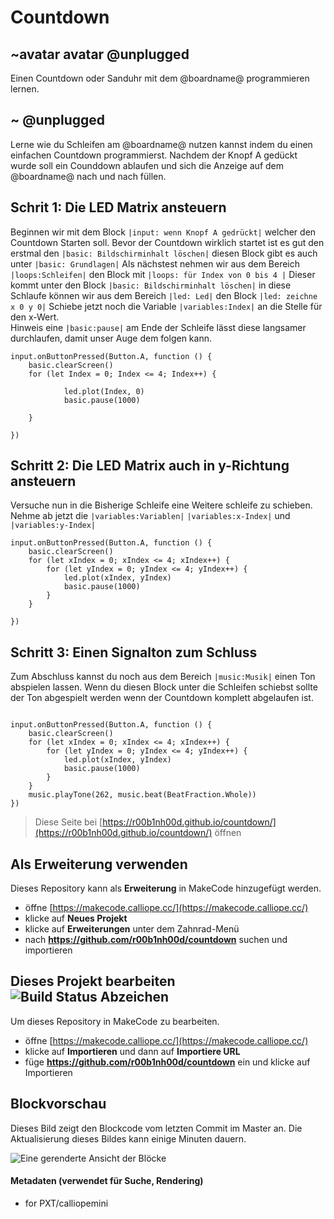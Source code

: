 # Countdown
## ~avatar avatar @unplugged
Einen Countdown oder Sanduhr mit dem @boardname@ programmieren lernen.


## ~ @unplugged
Lerne wie du Schleifen am @boardname@ nutzen kannst indem du einen einfachen Countdown programmierst.
Nachdem der Knopf A gedückt wurde soll ein Counddown ablaufen und sich die Anzeige auf dem @boardname@ nach und nach füllen.

## Schrit 1: Die LED Matrix ansteuern
Beginnen wir mit dem Block ``|input: wenn Knopf A gedrückt|`` welcher den Countdown Starten soll. Bevor der Countdown wirklich startet ist es gut den erstmal den  ``|basic: Bildschirminhalt löschen|`` diesen Block gibt es auch unter ``|basic: Grundlagen|``
Als nächstest nehmen wir aus dem Bereich ``|loops:Schleifen|`` den Block mit ``|loops: für Index von 0 bis 4 |`` Dieser kommt unter den Block ``|basic: Bildschirminhalt löschen|`` in diese Schlaufe können wir aus dem Bereich ``|led: Led|`` den Block ``|led: zeichne x 0 y 0|`` 
Schiebe jetzt noch die Variable ``|variables:Index|`` an die Stelle für den x-Wert. <br>
Hinweis eine ``|basic:pause|`` am Ende der Schleife lässt diese langsamer durchlaufen, damit unser Auge dem folgen kann.

```blocks
input.onButtonPressed(Button.A, function () {
    basic.clearScreen()
    for (let Index = 0; Index <= 4; Index++) {
        
            led.plot(Index, 0)
            basic.pause(1000)
        
    }
  
})
```

## Schritt 2: Die LED Matrix auch in y-Richtung ansteuern
Versuche nun in die Bisherige Schleife eine Weitere schleife zu schieben. Nehme ab jetzt die ``|variables:Variablen|`` ``|variables:x-Index|`` und ``|variables:y-Index|`` 
```blocks
input.onButtonPressed(Button.A, function () {
    basic.clearScreen()
    for (let xIndex = 0; xIndex <= 4; xIndex++) {
        for (let yIndex = 0; yIndex <= 4; yIndex++) {
            led.plot(xIndex, yIndex)
            basic.pause(1000)
        }
    }

})
```

## Schritt 3: Einen Signalton zum Schluss
Zum Abschluss kannst du noch aus dem Bereich ``|music:Musik|`` einen Ton abspielen lassen. Wenn du diesen Block unter die Schleifen schiebst sollte der Ton abgespielt werden wenn der Countdown komplett abgelaufen ist.

```blocks

input.onButtonPressed(Button.A, function () {
    basic.clearScreen()
    for (let xIndex = 0; xIndex <= 4; xIndex++) {
        for (let yIndex = 0; yIndex <= 4; yIndex++) {
            led.plot(xIndex, yIndex)
            basic.pause(1000)
        }
    }
    music.playTone(262, music.beat(BeatFraction.Whole))
})

```


> Diese Seite bei [https://r00b1nh00d.github.io/countdown/](https://r00b1nh00d.github.io/countdown/) öffnen

## Als Erweiterung verwenden

Dieses Repository kann als **Erweiterung** in MakeCode hinzugefügt werden.

* öffne [https://makecode.calliope.cc/](https://makecode.calliope.cc/)
* klicke auf **Neues Projekt**
* klicke auf **Erweiterungen** unter dem Zahnrad-Menü
* nach **https://github.com/r00b1nh00d/countdown** suchen und importieren

## Dieses Projekt bearbeiten ![Build Status Abzeichen](https://github.com/r00b1nh00d/countdown/workflows/MakeCode/badge.svg)

Um dieses Repository in MakeCode zu bearbeiten.

* öffne [https://makecode.calliope.cc/](https://makecode.calliope.cc/)
* klicke auf **Importieren** und dann auf **Importiere URL**
* füge **https://github.com/r00b1nh00d/countdown** ein und klicke auf Importieren

## Blockvorschau

Dieses Bild zeigt den Blockcode vom letzten Commit im Master an.
Die Aktualisierung dieses Bildes kann einige Minuten dauern.

![Eine gerenderte Ansicht der Blöcke](https://github.com/r00b1nh00d/countdown/raw/master/.github/makecode/blocks.png)

#### Metadaten (verwendet für Suche, Rendering)

* for PXT/calliopemini
<script src="https://makecode.com/gh-pages-embed.js"></script><script>makeCodeRender("{{ site.makecode.home_url }}", "{{ site.github.owner_name }}/{{ site.github.repository_name }}");</script>
